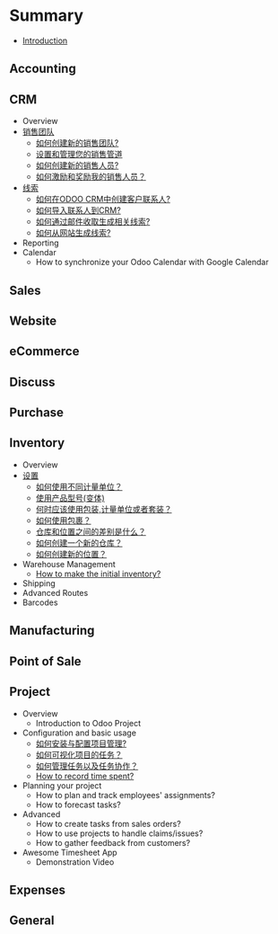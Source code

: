# Summary

* [Introduction](README.md)

## Accounting

## CRM

* Overview
* [销售团队](crm/sales-team.md)
  * [如何创建新的销售团队?](crm/salesteam/create_team.md)
  * [设置和管理您的销售管道](crm/salesteam/organize_pipeline.md)
  * [如何创建新的销售人员?](crm/salesteam/create_salesperson.md)
  * [如何激励和奖励我的销售人员？](crm/salesteam/reward.md)
* [线索](crm/leads.md)
  * [如何在ODOO CRM中创建客户联系人?](crm/leads/manual.md)
  * [如何导入联系人到CRM?](crm/leads/import.md)
  * [如何通过邮件收取生成相关线索?](crm/leads/emails.md)
  * [如何从网站生成线索?](crm/leads/website.md)
* Reporting
* Calendar
  * How to synchronize your Odoo Calendar with Google Calendar

## Sales

## Website

## eCommerce

## Discuss

## Purchase

## Inventory

* Overview
* [设置](inventory/settings.md)
  * [如何使用不同计量单位？](inventory/settings/uom.md)
  * [使用产品型号\(变体\)](inventory/settings/variants.md)
  * [何时应该使用包装,计量单位或者套装？](inventory/settings/usage.md)
  * [如何使用包裹？](inventory/settings/packages.md)
  * [仓库和位置之间的差别是什么？](inventory/settings/difference_warehouse_location.md)
  * [如何创建一个新的仓库？](inventory/settings/warehouse_creation.md)
  * [如何创建新的位置？](inventory/settings/location_creation.md)
* Warehouse Management
  * [How to make the initial inventory?](inventory/management/initial_inventory.md)
* Shipping
* Advanced Routes
* Barcodes

## Manufacturing

## Point of Sale

## Project

* Overview
  * Introduction to Odoo Project
* Configuration and basic usage
  * [如何安装与配置项目管理?](project/configuration/setup.md)
  * [如何可视化项目的任务？](project/configuration/visualization.md)
  * [如何管理任务以及任务协作？](project/configuration/collaboration.md)
  * [How to record time spent?](project/configuration/time_record.md)
* Planning your project
  * How to plan and track employees' assignments?
  * How to forecast tasks?
* Advanced
  * How to create tasks from sales orders?
  * How to use projects to handle claims/issues?
  * How to gather feedback from customers?
* Awesome Timesheet App
  * Demonstration Video

## Expenses

## General

